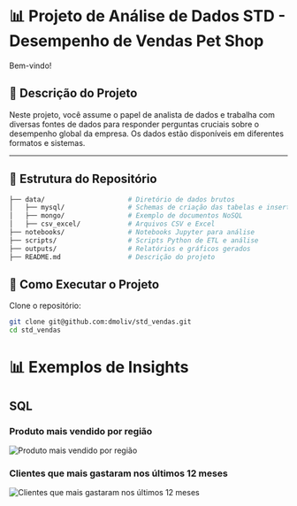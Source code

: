 # 📊 Projeto de Análise de Dados STD - Desempenho de Vendas Pet Shop

Bem-vindo!

## 📝 Descrição do Projeto

Neste projeto, você assume o papel de analista de dados e trabalha com diversas fontes de dados para responder perguntas cruciais sobre o desempenho global da empresa. Os dados estão disponíveis em diferentes formatos e sistemas.

---

## 📁 Estrutura do Repositório

```bash
├── data/                     # Diretório de dados brutos
│   ├── mysql/                # Schemas de criação das tabelas e insert dos dados
│   ├── mongo/                # Exemplo de documentos NoSQL
│   ├── csv_excel/            # Arquivos CSV e Excel
├── notebooks/                # Notebooks Jupyter para análise
├── scripts/                  # Scripts Python de ETL e análise
├── outputs/                  # Relatórios e gráficos gerados
├── README.md                 # Descrição do projeto
```

## 🚀 Como Executar o Projeto
Clone o repositório:

```bash
git clone git@github.com:dmoliv/std_vendas.git
cd std_vendas
```


# 📊 Exemplos de Insights

## SQL

### Produto mais vendido por região
<img src="https://cvws.icloud-content.com/B/AdhHt-mQOMEJtT8M0QZdtQzXzqIwAQ0WshAZKr86AFy00tDr8Lxtu1nd/vendas_por_regiao.png?o=Aj-N3sZdpmMeD4iJcgsTCXTX3SGJ-0YryePEMamXLuZO&v=1&x=3&a=CAogTWykEveZFW5qsq7DNMzTgsVDt0l0NFHNGdTF9eK3TykSbxCq66mXuTIYqsiFmbkyIgEAUgTXzqIwWgRtu1ndaiczOpgc2kfnBtXD4K-I1dda9rvNjsYEE_-KlLrZvnBvWQnZ-VvLKsFyJyOlPqvEOPsYOsmAA3UVGVxqMfZADCG-DaZpwHUk3fRXIiyijVttKA&e=1733340259&fl=&r=0668f7df-72ad-4f6b-b66a-59c33f1d25b4-1&k=K_VlRgMSpW6CaNOP875cHQ&ckc=com.apple.clouddocs&ckz=com.apple.CloudDocs&p=107&s=_re_T7PRhhiwvF87-2bOtGEtqP0&cd=i" alt="Produto mais vendido por região">


### Clientes que mais gastaram nos últimos 12 meses
<img src="https://cvws.icloud-content.com/B/AV_bH9EB52pfavqvZGc8bMLTjDFHAQkGmokSnRXBZ1Vy1wzBmq-4zztC/clientes_maiores_gastos.png?o=As9JgySkC7arjjiH1DWNhkvUw4jqpcpc3czgvWehDz60&v=1&x=3&a=CAoguhhAT7UhnRMU0J4KCnv4b2RdHX0EsNVvKPPzCenSAQcSbxDy2qmXuTIY8reFmbkyIgEAUgTTjDFHWgS4zztCaif5cK3_uxLcTLqDWNqeGT_CuJeLtFbkk1vkTv6iG3OSz0QyF5PxxrVyJwdArbdLwDvY8dvaN7PLkA9PbTgHERFWlJAxVf_qD33eVpKqM1c6vw&e=1733340257&fl=&r=4cc3f53b-22a7-4ba0-a487-cfd216e7a398-1&k=7hKUih3szO1Wc4m22KVD1Q&ckc=com.apple.clouddocs&ckz=com.apple.CloudDocs&p=107&s=K_ZE7p2cPg7fdlVBhJawdVQ7xYY&cd=i" alt="Clientes que mais gastaram nos últimos 12 meses">